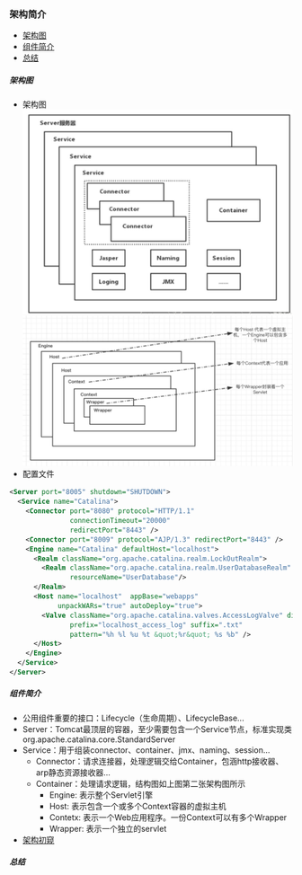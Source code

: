 ### 架构简介

* [架构图](#jiagoutu)
* [组件简介](#zujianjianjie)
* [总结](#zongjie)

##### <span id="jiagoutu">**架构图**</span>
* 架构图
![架构图1](../images/架构图1.png)
![架构图2](../images/架构图2.png)
* 配置文件  
```xml
<Server port="8005" shutdown="SHUTDOWN">
  <Service name="Catalina">
    <Connector port="8080" protocol="HTTP/1.1"
               connectionTimeout="20000"
               redirectPort="8443" />
    <Connector port="8009" protocol="AJP/1.3" redirectPort="8443" />
    <Engine name="Catalina" defaultHost="localhost">
      <Realm className="org.apache.catalina.realm.LockOutRealm">
        <Realm className="org.apache.catalina.realm.UserDatabaseRealm"
               resourceName="UserDatabase"/>
      </Realm>
      <Host name="localhost"  appBase="webapps"
            unpackWARs="true" autoDeploy="true">
        <Valve className="org.apache.catalina.valves.AccessLogValve" directory="logs"
               prefix="localhost_access_log" suffix=".txt"
               pattern="%h %l %u %t &quot;%r&quot; %s %b" />
      </Host>
    </Engine>
  </Service>
</Server>
```
##### <span id="zujianjianjie">**组件简介**</span>
* 公用组件重要的接口：Lifecycle（生命周期）、LifecycleBase...
* Server：Tomcat最顶层的容器，至少需要包含一个Service节点，标准实现类org.apache.catalina.core.StandardServer
* Service：用于组装connector、container、jmx、naming、session...
    * Connector：请求连接器，处理逻辑交给Container，包涵http接收器、arp静态资源接收器...
    * Container：处理请求逻辑，结构图如上图第二张架构图所示
        - Engine: 表示整个Servlet引擎
        - Host: 表示包含一个或多个Context容器的虚拟主机
        - Contetx: 表示一个Web应用程序。一份Context可以有多个Wrapper
        - Wrapper: 表示一个独立的servlet
* [架构初窥](https://www.jianshu.com/p/c8eb69a5a760)
##### <span id="zongjie">**总结**</span>